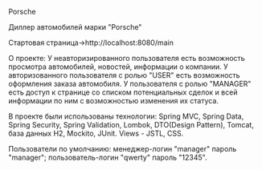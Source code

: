 Porsche

Диллер автомобилей марки "Porsche"

Cтартовая страница->http://localhost:8080/main

О проекте: У неавторизированного пользователя есть возможность просмотра автомобилей, новостей, информации о компании.
У авторизованного пользователя с ролью "USER" есть возможность оформления заказа автомобиля. У пользователя с ролью 
"MANAGER" есть доступ к странице со списком потенциальных сделок и всей информации по ним с возможностью изменения их
статуса.

В проекте были использованы технологии: Spring MVC, Spring Data, Spring Security, Spring Validation, Lombok, DTO(Design Pattern), Tomcat, база данных
H2, Mockito, JUnit. Views - JSTL, CSS.

Пользователи по умолчанию: 
менеджер-логин "manager" пароль "manager";
пользователь-логин "qwerty" пароль "12345".
